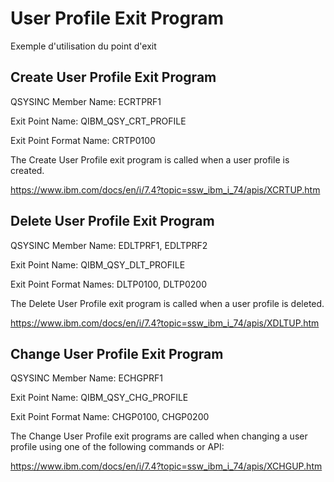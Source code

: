 # User Profile Exit Program
Exemple d'utilisation du point d'exit

## Create User Profile Exit Program
QSYSINC Member Name:  ECRTPRF1

Exit Point Name:  QIBM_QSY_CRT_PROFILE

Exit Point Format Name:  CRTP0100

The Create User Profile exit program is called when a user profile is created.

https://www.ibm.com/docs/en/i/7.4?topic=ssw_ibm_i_74/apis/XCRTUP.htm

## Delete User Profile Exit Program
QSYSINC Member Name:  EDLTPRF1, EDLTPRF2

Exit Point Name:  QIBM_QSY_DLT_PROFILE

Exit Point Format Names:  DLTP0100, DLTP0200

The Delete User Profile exit program is called when a user profile is deleted.

https://www.ibm.com/docs/en/i/7.4?topic=ssw_ibm_i_74/apis/XDLTUP.htm


## Change User Profile Exit Program
QSYSINC Member Name:  ECHGPRF1

Exit Point Name:  QIBM_QSY_CHG_PROFILE

Exit Point Format Name:  CHGP0100, CHGP0200

The Change User Profile exit programs are called when changing a user profile using one of the following commands or API:

https://www.ibm.com/docs/en/i/7.4?topic=ssw_ibm_i_74/apis/XCHGUP.htm